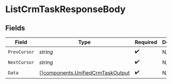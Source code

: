 # ListCrmTaskResponseBody


## Fields

| Field                                                                                | Type                                                                                 | Required                                                                             | Description                                                                          |
| ------------------------------------------------------------------------------------ | ------------------------------------------------------------------------------------ | ------------------------------------------------------------------------------------ | ------------------------------------------------------------------------------------ |
| `PrevCursor`                                                                         | *string*                                                                             | :heavy_check_mark:                                                                   | N/A                                                                                  |
| `NextCursor`                                                                         | *string*                                                                             | :heavy_check_mark:                                                                   | N/A                                                                                  |
| `Data`                                                                               | [][components.UnifiedCrmTaskOutput](../../models/components/unifiedcrmtaskoutput.md) | :heavy_check_mark:                                                                   | N/A                                                                                  |